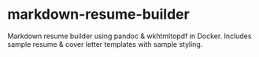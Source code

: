 # markdown-resume-builder
Markdown resume builder using pandoc &amp; wkhtmltopdf in Docker. Includes sample resume &amp; cover letter templates with sample styling.
